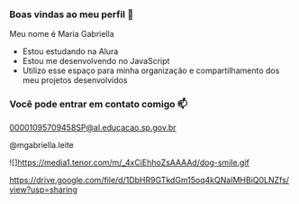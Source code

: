 ### Boas vindas ao meu perfil 🖤

Meu nome é Maria Gabriella 

- Estou estudando na Alura
- Estou me desenvolvendo no JavaScript
- Utilizo esse espaço para minha organização e compartilhamento dos meu projetos desenvolvidos

### Você pode entrar em contato comigo 📫

00001095709458SP@al.educacao.sp.gov.br

@mgabriella.leite


![]https://media1.tenor.com/m/_4xCiEhhoZsAAAAd/dog-smile.gif

https://drive.google.com/file/d/1DbHR9GTkdGm15oq4kQNaIMHBiQ0LNZfs/view?usp=sharing



